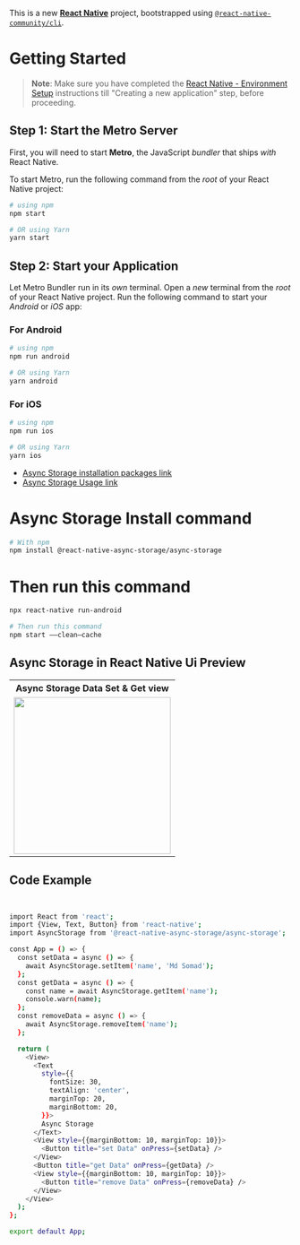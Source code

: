 This is a new [**React Native**](https://reactnative.dev) project, bootstrapped using [`@react-native-community/cli`](https://github.com/react-native-community/cli).

# Getting Started

> **Note**: Make sure you have completed the [React Native - Environment Setup](https://reactnative.dev/docs/environment-setup) instructions till "Creating a new application" step, before proceeding.

## Step 1: Start the Metro Server

First, you will need to start **Metro**, the JavaScript _bundler_ that ships _with_ React Native.

To start Metro, run the following command from the _root_ of your React Native project:

```bash
# using npm
npm start

# OR using Yarn
yarn start
```

## Step 2: Start your Application

Let Metro Bundler run in its _own_ terminal. Open a _new_ terminal from the _root_ of your React Native project. Run the following command to start your _Android_ or _iOS_ app:

### For Android

```bash
# using npm
npm run android

# OR using Yarn
yarn android
```

### For iOS

```bash
# using npm
npm run ios

# OR using Yarn
yarn ios
```


- [Async Storage installation packages link](https://react-native-async-storage.github.io/async-storage/docs/install/)
- [Async Storage Usage link](https://react-native-async-storage.github.io/async-storage/docs/usage)
# Async Storage Install command
```bash
# With npm
npm install @react-native-async-storage/async-storage
```
# Then run this command
```bash
npx react-native run-android
```



```bash
# Then run this command
npm start ——clean—cache
```



## Async Storage in React Native Ui Preview

<table>
  
  
<tr>                    
   
   <th>Async Storage Data Set & Get view</th>

</tr>
  
  
  
  
<tr>
  
<td>

<img src="" width="280"/>

</td>




</table>



## Code Example


```bash


import React from 'react';
import {View, Text, Button} from 'react-native';
import AsyncStorage from '@react-native-async-storage/async-storage';

const App = () => {
  const setData = async () => {
    await AsyncStorage.setItem('name', 'Md Somad');
  };
  const getData = async () => {
    const name = await AsyncStorage.getItem('name');
    console.warn(name);
  };
  const removeData = async () => {
    await AsyncStorage.removeItem('name');
  };

  return (
    <View>
      <Text
        style={{
          fontSize: 30,
          textAlign: 'center',
          marginTop: 20,
          marginBottom: 20,
        }}>
        Async Storage
      </Text>
      <View style={{marginBottom: 10, marginTop: 10}}>
        <Button title="set Data" onPress={setData} />
      </View>
      <Button title="get Data" onPress={getData} />
      <View style={{marginBottom: 10, marginTop: 10}}>
        <Button title="remove Data" onPress={removeData} />
      </View>
    </View>
  );
};

export default App;





```

